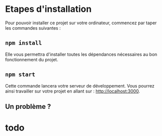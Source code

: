 

# Etapes d'installation

Pour pouvoir installer ce projet sur votre ordinateur, commencez par taper les commandes suivantes :

## `npm install`

Elle vous permettra d'installer toutes les dépendances nécessaires au bon fonctionnement du projet.

## `npm start`

Cette commande lancera votre serveur de développement. Vous pourrez ainsi travailler sur votre projet en allant sur : [http://localhost:3000](http://localhost:3000).

## Un problème ?

# todo
